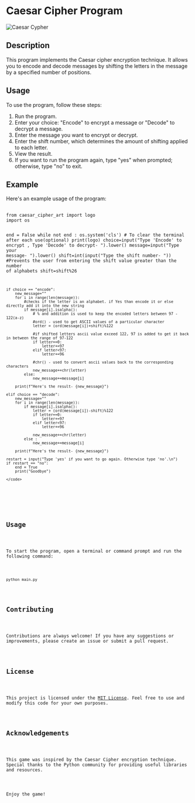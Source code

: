 <!DOCTYPE html>
<html>
<head>

</head>
<body>
  <h1>Caesar Cipher Program</h1>
  <img src="caesarCipher.png" alt="Caesar Cypher ">

  <h2>Description</h2>
  <p>
    This program implements the Caesar cipher encryption technique. It allows you to encode and decode messages by shifting the letters in the message by a specified number of positions.
  </p>

  <h2>Usage</h2>
  <p>
    To use the program, follow these steps:
  </p>
  <ol>
    <li>Run the program.</li>
    <li>Enter your choice: "Encode" to encrypt a message or "Decode" to decrypt a message.</li>
    <li>Enter the message you want to encrypt or decrypt.</li>
    <li>Enter the shift number, which determines the amount of shifting applied to each letter.</li>
    <li>View the result.</li>
    <li>If you want to run the program again, type "yes" when prompted; otherwise, type "no" to exit.</li>
  </ol>

  <h2>Example</h2>
  <p>
    Here's an example usage of the program:
  </p>
  <pre>
    <code>
from caesar_cipher_art import logo
import os

end = False
while not end :
os.system('cls') # To clear the terminal after each use(optional)
print(logo)
choice=input("Type 'Encode' to encrypt , Type 'Decode' to decrypt- ").lower()
message=input("Type your message- ").lower()
shift=int(input("Type the shift number- "))
#Prevents the user from entering the shift value greater than the number of alphabets
shift=shift%26

    if choice == "encode":
        new_message=""
        for i in range(len(message)):
            #checks if the letter is an alphabet. if Yes than encode it or else directly add it into the new string
            if message[i].isalpha():
                # % and addition is used to keep the encoded letters between 97 - 122(a-z)
                #ord() - used to get ASCII values of a particular character
                letter = (ord(message[i])+shift)%122

                #if shifted letters ascii value exceed 122, 97 is added to get it back in between the range of 97-122
                if letter==0:
                    letter+=97
                elif letter<97:
                    letter+=96

                #chr() - used to convert ascii values back to the corresponding characters
                new_message+=chr(letter)
            else:
                new_message+=message[i]

        print(f"Here's the result- {new_message}")

    elif choice == "decode":
        new_message=""
        for i in range(len(message)):
            if message[i].isalpha():
                letter = (ord(message[i])-shift)%122
                if letter==0:
                    letter+=97
                elif letter<97:
                    letter+=96

                new_message+=chr(letter)
            else :
                new_message+=message[i]

        print(f"Here's the result- {new_message}")

    restart = input("Type 'yes' if you want to go again. Otherwise type 'no'.\n")
    if restart == "no":
        end = True
        print("Goodbye")

    </code>

  </pre>

<h2>Usage</h2>
    <p>To start the program, open a terminal or command prompt and run the following command:</p>
    <pre><code>python main.py</code></pre>

<h2>Contributing</h2>
    <p>Contributions are always welcome! If you have any suggestions or improvements, please create an issue or submit a pull request.</p>

<h2>License</h2>
    <p>This project is licensed under the <a href="LICENSE">MIT License</a>. Feel free to use and modify this code for your own purposes.</p>

<h2>Acknowledgements</h2>
    <p>This game was inspired by the Caesar Cipher encryption technique. Special thanks to the Python community for providing useful libraries and resources.</p>

<p>Enjoy the game!</p>
</body>
</html>
